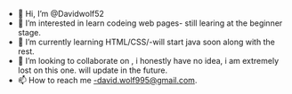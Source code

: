 - 👋 Hi, I’m @Davidwolf52
- 👀 I’m interested in learn codeing web pages- still learing at the beginner stage.
- 🌱 I’m currently learning HTML/CSS/-will start java soon along with the rest.
- 💞️ I’m looking to collaborate on , i honestly have no idea, i am extremely lost on this one. will update in the future.
- 📫 How to reach me -david.wolf995@gmail.com.

<!---
Davidwolf52/Davidwolf52 is a ✨ special ✨ repository because its `README.md` (this file) appears on your GitHub profile.
You can click the Preview link to take a look at your changes.
--->
